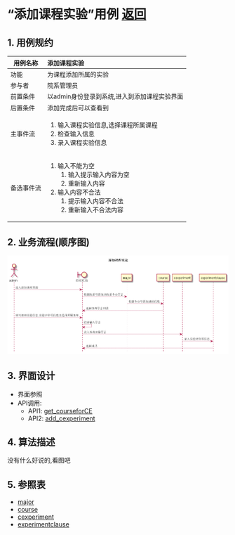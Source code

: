 # “添加课程实验”用例 [返回](../README.md)

## 1. 用例规约

|用例名称|添加课程实验|
|-------|:-------------|
|功能|为课程添加所属的实验|
|参与者|院系管理员|
|前置条件|以admin身份登录到系统,进入到添加课程实验界面|
|后置条件|添加完成后可以查看到|
|主事件流|<ol><li>输入课程实验信息,选择课程所属课程</li><li>检查输入信息</li><li>录入课程实验信息</li></ol>|
|备选事件流|<ol><li>输入不能为空<ol><li>输入提示输入内容为空</li><li>重新输入内容</li></ol></li><li>输入内容不合法<ol><li>提示输入内容不合法</li><li>重新输入不合法内容</li></ol></li></ol>|

## 2. 业务流程(顺序图)

![添加课程实验](../../out/test6/sequence/添加课程实验.png)

## 3. 界面设计

- 界面参照
- API调用:
    - API1: [get_courseforCE](../api/get_courseforCE.md)
    - API2: [add_cexperiment](../api/add_cexperiment.md)

## 4. 算法描述
    
没有什么好说的,看图吧

## 5. 参照表

- [major](../数据库设计.md/#major)
- [course](../数据库设计.md/#course)
- [cexperiment](../数据库设计.md/#cexperiment)
- [experimentclause](../数据库设计.md/#experimentclause)
